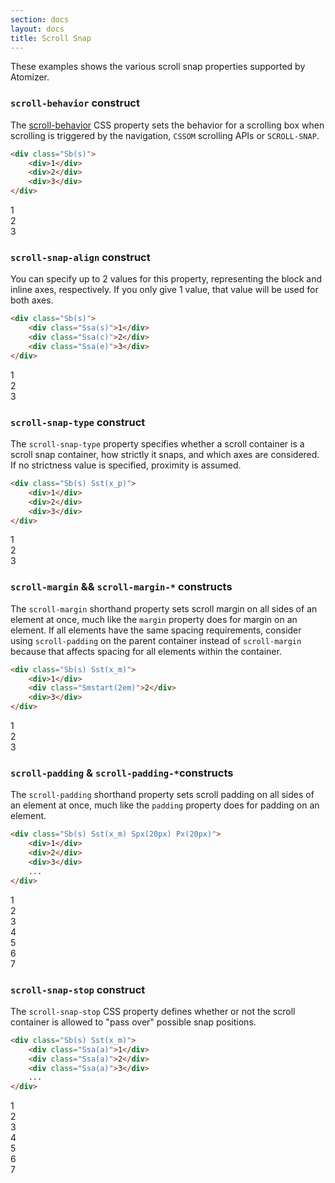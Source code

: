```yaml
---
section: docs
layout: docs
title: Scroll Snap
---
```


These examples shows the various scroll snap properties supported by Atomizer.

### `scroll-behavior` construct

The [scroll-behavior](https://developer.mozilla.org/en-US/docs/Web/CSS/scroll-behavior) CSS property sets the behavior for a scrolling box when scrolling is triggered by the navigation, `CSSOM` scrolling APIs or `SCROLL-SNAP`.

```html
<div class="Sb(s)">
    <div>1</div>
    <div>2</div>
    <div>3</div>
</div>
```

<div class="Sb(s) Sst(x_m) Ovx(s) Ovy(h) W(200px) H(200px) D(f) Mt(20px)">
    <div class="Ssa(s) Miw(200px) H(200px) D(f) Ai(c) Jc(c) Fz(2em) Bgc(#add8e6) C(#ff)">1</div>
    <div class="Ssa(s) Miw(200px) H(200px) D(f) Ai(c) Jc(c) Fz(2em) Bgc(#ccc)">2</div>
    <div class="Ssa(s) Miw(200px) H(200px) D(f) Ai(c) Jc(c) Fz(2em) Bgc(#add8e6) C(#ff)">3</div>
</div>


### `scroll-snap-align` construct

You can specify up to 2 values for this property, representing the block and inline axes, respectively. If you only give 1 value, that value will be used for both axes.

```html
<div class="Sb(s)">
    <div class="Ssa(s)">1</div>
    <div class="Ssa(c)">2</div>
    <div class="Ssa(e)">3</div>
</div>
```

<div class="Sb(s) Sst(x_m) Ovx(s) Ovy(h) W(200px) H(200px) D(f) Mt(20px)">
    <div class="Ssa(s) Miw(160px) H(200px) D(f) Ai(c) Jc(c) Fz(2em) Bgc(#add8e6) C(#ff)">1</div>
    <div class="Ssa(c) Miw(160px) H(200px) D(f) Ai(c) Jc(c) Fz(2em) Bgc(#ccc)">2</div>
    <div class="Ssa(e) Miw(160px) H(200px) D(f) Ai(c) Jc(c) Fz(2em) Bgc(#add8e6) C(#ff)">3</div>
</div>


### `scroll-snap-type` construct

The `scroll-snap-type` property specifies whether a scroll container is a scroll snap container, how strictly it snaps, and which axes are considered. If no strictness value is specified, proximity is assumed.


```html
<div class="Sb(s) Sst(x_p)">
    <div>1</div>
    <div>2</div>
    <div>3</div>
</div>
```

<div class="Sb(s) Sst(x_p) Ovx(s) Ovy(h) W(160px) H(200px) D(f) Mt(20px)">
    <div class="Ssa(s) Miw(160px) H(200px) D(f) Ai(c) Jc(c) Fz(2em) Bgc(#add8e6) C(#ff)">1</div>
    <div class="Ssa(s) Miw(160px) H(200px) D(f) Ai(c) Jc(c) Fz(2em) Bgc(#ccc)">2</div>
    <div class="Ssa(s) Miw(160px) H(200px) D(f) Ai(c) Jc(c) Fz(2em) Bgc(#add8e6) C(#ff)">3</div>
</div>

### `scroll-margin` && `scroll-margin-*` constructs

The `scroll-margin` shorthand property sets scroll margin on all sides of an element at once, much like the `margin` property does for margin on an element. If all elements have the same spacing requirements, consider using `scroll-padding` on the parent container instead of `scroll-margin` because that affects spacing for all elements within the container.

```html
<div class="Sb(s) Sst(x_m)">
    <div>1</div>
    <div class="Smstart(2em)">2</div>
    <div>3</div>
</div>
```

<div class="Sb(s) Sst(x_m) Ovx(s) Ovy(h) W(180px) H(200px) D(f) Gp(20px) Mt(20px)">
    <div class="Ssa(c) Miw(160px) H(200px) D(f) Ai(c) Jc(c) Fz(2em) Bgc(#add8e6) C(#ff)">1</div>
    <div class="Ssa(c) Smstart(2em) Miw(160px) H(200px) D(f) Ai(c) Jc(c) Fz(2em) Bgc(#ccc)">2</div>
    <div class="Ssa(c) Miw(160px) H(200px) D(f) Ai(c) Jc(c) Fz(2em) Bgc(#add8e6) C(#ff)">3</div>
</div>


### `scroll-padding` & `scroll-padding-*`constructs

The `scroll-padding` shorthand property sets scroll padding on all sides of an element at once, much like the `padding` property does for padding on an element.


```html
<div class="Sb(s) Sst(x_m) Spx(20px) Px(20px)">
    <div>1</div>
    <div>2</div>
    <div>3</div>
    ...
</div>
```

<div class="Sb(s) Sst(x_m) Ovx(s) Ovy(h) Maw(738px) H(200px) D(f) Gp(20px) Spx(20px) Px(20px) Bdc(#add8e6) Bdw(1px) Bds(s) Mt(20px)">
    <div class="Ssa(s) Miw(160px) H(200px) D(f) Ai(c) Jc(c) Fz(2em) Bgc(#add8e6) C(#ff)">1</div>
    <div class="Ssa(s) Miw(160px) H(200px) D(f) Ai(c) Jc(c) Fz(2em) Bgc(#ccc)">2</div>
    <div class="Ssa(s) Miw(160px) H(200px) D(f) Ai(c) Jc(c) Fz(2em) Bgc(#add8e6) C(#ff)">3</div>
    <div class="Ssa(s) Miw(160px) H(200px) D(f) Ai(c) Jc(c) Fz(2em) Bgc(#ccc)">4</div>
    <div class="Ssa(s) Miw(160px) H(200px) D(f) Ai(c) Jc(c) Fz(2em) Bgc(#add8e6) C(#ff)">5</div>
    <div class="Ssa(s) Miw(160px) H(200px) D(f) Ai(c) Jc(c) Fz(2em) Bgc(#ccc)">6</div>
    <div class="Ssa(s) Miw(160px) H(200px) D(f) Ai(c) Jc(c) Fz(2em) Bgc(#add8e6) C(#ff)">7 </div>
</div>

### `scroll-snap-stop` construct

The `scroll-snap-stop` CSS property defines whether or not the scroll container is allowed to "pass over" possible snap positions.

```html
<div class="Sb(s) Sst(x_m)">
    <div class="Ssa(a)">1</div>
    <div class="Ssa(a)">2</div>
    <div class="Ssa(a)">3</div>
    ...
</div>
```

<div class="Sb(s) Sst(x_m) Sss(a) Ovx(s) Ovy(h) W(160px) H(200px) D(f) Gp(20px) Spx(20px) Px(20px) Bdc(#add8e6) Bdw(1px) Bds(s) Mt(20px)">
    <div class="Ssa(s) Sss(a) Miw(160px) H(200px) D(f) Ai(c) Jc(c) Fz(2em) Bgc(#add8e6) C(#ff)">1</div>
    <div class="Ssa(s) Sss(a) Miw(160px) H(200px) D(f) Ai(c) Jc(c) Fz(2em) Bgc(#ccc)">2</div>
    <div class="Ssa(s) Sss(a) Miw(160px) H(200px) D(f) Ai(c) Jc(c) Fz(2em) Bgc(#add8e6) C(#ff)">3</div>
    <div class="Ssa(s) Sss(a) Miw(160px) H(200px) D(f) Ai(c) Jc(c) Fz(2em) Bgc(#ccc)">4</div>
    <div class="Ssa(s) Sss(a) Miw(160px) H(200px) D(f) Ai(c) Jc(c) Fz(2em) Bgc(#add8e6) C(#ff)">5</div>
    <div class="Ssa(s) Sss(a) Miw(160px) H(200px) D(f) Ai(c) Jc(c) Fz(2em) Bgc(#ccc)">6</div>
    <div class="Ssa(s) Sss(a) Miw(160px) H(200px) D(f) Ai(c) Jc(c) Fz(2em) Bgc(#add8e6) C(#ff)">7 </div>
</div>
